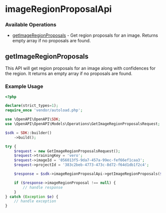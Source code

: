 # imageRegionProposalApi

### Available Operations

* [getImageRegionProposals](#getimageregionproposals) - Get region proposals for an image. Returns empty array if no proposals are found.

## getImageRegionProposals

This API will get region proposals for an image along with confidences for the region. It returns an empty array if no proposals are found.

### Example Usage

```php
<?php

declare(strict_types=1);
require_once 'vendor/autoload.php';

use \OpenAPI\OpenAPI\SDK;
use \OpenAPI\OpenAPI\Models\Operations\GetImageRegionProposalsRequest;

$sdk = SDK::builder()
    ->build();

try {
    $request = new GetImageRegionProposalsRequest();
    $request->trainingKey = 'vero';
    $request->imageId = '056013f5-9da7-457a-99ec-fef66ef1caa3';
    $request->projectId = '383c2beb-4773-473c-8d72-f64d1db1f2c4';

    $response = $sdk->imageRegionProposalApi->getImageRegionProposals($request);

    if ($response->imageRegionProposal !== null) {
        // handle response
    }
} catch (Exception $e) {
    // handle exception
}
```
